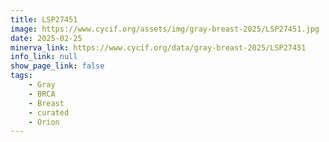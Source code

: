```yaml
---
title: LSP27451
image: https://www.cycif.org/assets/img/gray-breast-2025/LSP27451.jpg
date: 2025-02-25
minerva_link: https://www.cycif.org/data/gray-breast-2025/LSP27451
info_link: null
show_page_link: false
tags:
    - Gray
    - BRCA
    - Breast
    - curated
    - Orion
---
```

